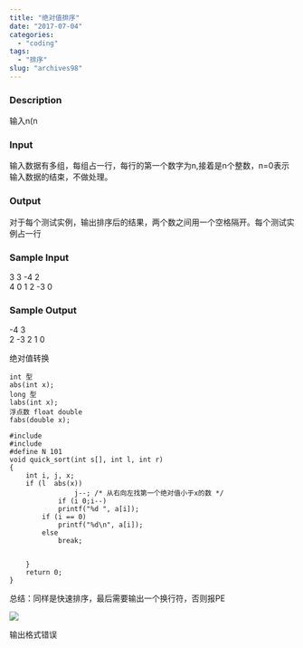 ```yaml
---
title: "绝对值排序"
date: "2017-07-04"
categories: 
  - "coding"
tags: 
  - "排序"
slug: "archives98"
---
```


### Description

输入n(n

### Input

输入数据有多组，每组占一行，每行的第一个数字为n,接着是n个整数，n=0表示输入数据的结束，不做处理。

### Output

对于每个测试实例，输出排序后的结果，两个数之间用一个空格隔开。每个测试实例占一行

### Sample Input

3 3 -4 2  
4 0 1 2 -3 0

### Sample Output

\-4 3  
2 -3 2 1 0

绝对值转换

```
int 型
abs(int x);
long 型
labs(int x);
浮点数 float double
fabs(double x);
```

```
#include  
#include  
#define N 101
void quick_sort(int s[], int l, int r)
{
    int i, j, x;
    if (l  abs(x))
                j--; /* 从右向左找第一个绝对值小于x的数 */
            if (i 0;i--)
            printf("%d ", a[i]);
        if (i == 0)
            printf("%d\n", a[i]);
        else
            break;


    }
    return 0;
}
```

总结：同样是快速排序，最后需要输出一个换行符，否则报PE  

![](//upload-images.jianshu.io/upload_images/3858429-c2b07f4e8493fc33.png?imageMogr2/auto-orient/strip%7CimageView2/2/w/1240)  

输出格式错误
